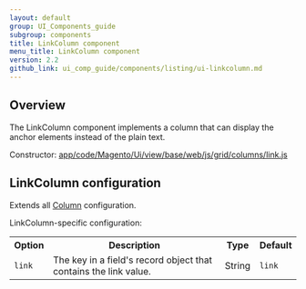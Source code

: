 ```yaml
---
layout: default
group: UI_Components_guide
subgroup: components
title: LinkColumn component
menu_title: LinkColumn component
version: 2.2
github_link: ui_comp_guide/components/listing/ui-linkсolumn.md
---
```


## Overview

The LinkColumn component implements a column that can display the anchor elements instead of the plain text.

Constructor: [app/code/Magento/Ui/view/base/web/js/grid/columns/link.js]({{mage.2200url}}app/code/Magento/Ui/view/base/web/js/grid/columns/link.js)

## LinkColumn configuration

Extends all [Column]({{page.baseurl}}ui_comp_guide/components/listing/ui-column.html) configuration.

LinkColumn-specific configuration:

<table>
  <tr>
    <th>Option</th>
    <th>Description</th>
    <th>Type</th>
    <th>Default</th>
  </tr>
  <tr>
    <td><code>link</code></td>
    <td>The key in a field's record object that contains the link value.</td>
    <td>String</td>
    <td><code>link</code></td>
  </tr>
</table>
